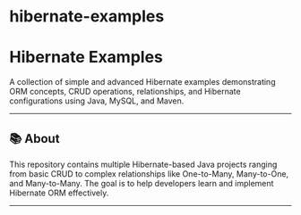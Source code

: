 # hibernate-examples


# Hibernate Examples

A collection of simple and advanced Hibernate examples demonstrating ORM concepts, CRUD operations, relationships, and Hibernate configurations using Java, MySQL, and Maven.

---

## 📚 About

This repository contains multiple Hibernate-based Java projects ranging from basic CRUD to complex relationships like One-to-Many, Many-to-One, and Many-to-Many. The goal is to help developers learn and implement Hibernate ORM effectively.

---



